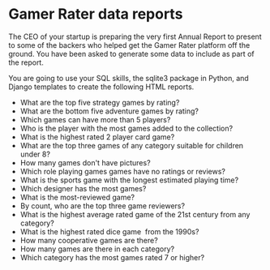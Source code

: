 # Gamer Rater data reports
The CEO of your startup is preparing the very first Annual Report to present to some of the backers who helped get the Gamer Rater platform off the ground. You have been asked to generate some data to include as part of the report.  

You are going to use your SQL skills, the sqlite3 package in Python, and Django templates to create the following HTML reports. 

+ What are the top five strategy games by rating?
+ What are the bottom five adventure games by rating?
+ Which games can have more than 5 players?
+ Who is the player with the most games added to the collection?
+ What is the highest rated 2 player card game?
+ What are the top three games of any category suitable for children under 8?
+ How many games don't have pictures?
+ Which role playing games games have no ratings or reviews?
+ What is the sports game with the longest estimated playing time?
+ Which designer has the most games?
+ What is the most-reviewed game?
+ By count, who are the top three game reviewers?
+ What is the highest average rated game of the 21st century from any category?
+ What is the highest rated dice game  from the 1990s?
+ How many cooperative games are there?
+ How many games are there in each category?
+ Which category has the most games rated 7 or higher?
